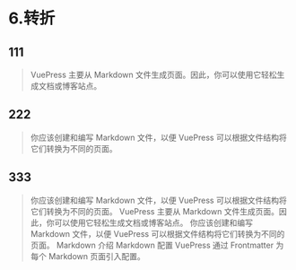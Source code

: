 # 6.转折

## 111

> VuePress 主要从 Markdown 文件生成页面。因此，你可以使用它轻松生成文档或博客站点。

## 222

> 你应该创建和编写 Markdown 文件，以便 VuePress 可以根据文件结构将它们转换为不同的页面。

## 333

> 你应该创建和编写 Markdown 文件，以便 VuePress 可以根据文件结构将它们转换为不同的页面。 VuePress 主要从 Markdown 文件生成页面。因此，你可以使用它轻松生成文档或博客站点。 你应该创建和编写
> Markdown 文件，以便 VuePress 可以根据文件结构将它们转换为不同的页面。 Markdown 介绍 Markdown 配置 VuePress 通过 Frontmatter 为每个 Markdown 页面引入配置。
